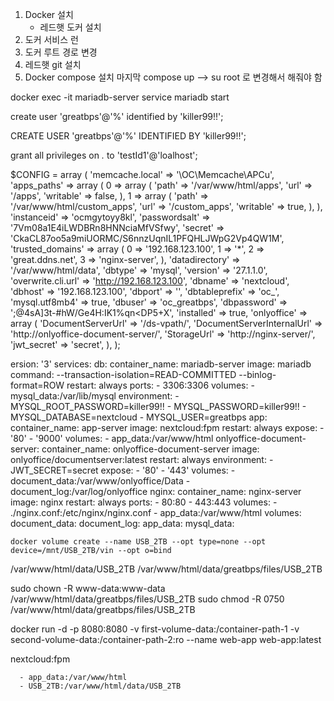 
1. Docker 설치 
    - 레드햇 도커 설치
2. 도커 서비스 런
3. 도커 루트 경로 변경
4. 레드햇 git 설치
5. Docker compose 설치
 마지막 compose up --> su root 로 변경해서 해줘야 함


docker exec -it mariadb-server service mariadb start


create user 'greatbps'@'%' identified by 'killer99!!';


CREATE USER 'greatbps'@'%' IDENTIFIED BY 'killer99!!';


grant all privileges on *.* to 'testId1'@'loalhost';




$CONFIG = array (
  'memcache.local' => '\\OC\\Memcache\\APCu',
  'apps_paths' =>
  array (
    0 =>
    array (
      'path' => '/var/www/html/apps',
      'url' => '/apps',
      'writable' => false,
    ),
    1 =>
    array (
      'path' => '/var/www/html/custom_apps',
      'url' => '/custom_apps',
      'writable' => true,
    ),
  ),
  'instanceid' => 'ocmgytoyy8kl',
  'passwordsalt' => '7Vm08a1E4iLWDBRn8HNNciaMfVSfwy',
  'secret' => 'CkaCL87oo5a9miUORMC/S6nnzUqnIL1PFQHLJWpG2Vp4QW1M',
  'trusted_domains' =>
  array (
    0 => '192.168.123.100',
    1 => '*',
    2 => 'great.ddns.net',
    3 => 'nginx-server',
  ),
  'datadirectory' => '/var/www/html/data',
  'dbtype' => 'mysql',
  'version' => '27.1.1.0',
  'overwrite.cli.url' => 'http://192.168.123.100',
  'dbname' => 'nextcloud',
  'dbhost' => '192.168.123.100',
  'dbport' => '',
  'dbtableprefix' => 'oc_',
  'mysql.utf8mb4' => true,
  'dbuser' => 'oc_greatbps',
  'dbpassword' => ';@4sA]3t-#hW/Ge4H:IK1%qn<DP5+X',
  'installed' => true,
  'onlyoffice' =>
  array (
    'DocumentServerUrl' => '/ds-vpath/',
    'DocumentServerInternalUrl' => 'http://onlyoffice-document-server/',
    'StorageUrl' => 'http://nginx-server/',
    'jwt_secret' => 'secret',
  ),
);



ersion: '3'
services:
  db:
    container_name: mariadb-server
    image: mariadb
    command: --transaction-isolation=READ-COMMITTED --binlog-format=ROW
    restart: always
    ports:
      - 3306:3306
    volumes:
      - mysql_data:/var/lib/mysql
    environment:
      - MYSQL_ROOT_PASSWORD=killer99!!
      - MYSQL_PASSWORD=killer99!!
      - MYSQL_DATABASE=nextcloud
      - MYSQL_USER=greatbps
  app:
    container_name: app-server
    image: nextcloud:fpm
    restart: always
    expose:
      - '80'
      - '9000'
    volumes:
      - app_data:/var/www/html
  onlyoffice-document-server:
    container_name: onlyoffice-document-server
    image: onlyoffice/documentserver:latest
    restart: always
    environment:
      - JWT_SECRET=secret
    expose:
      - '80'
      - '443'
    volumes:
      - document_data:/var/www/onlyoffice/Data
      - document_log:/var/log/onlyoffice
  nginx:
    container_name: nginx-server
    image: nginx
    restart: always
    ports:
      - 80:80
      - 443:443
    volumes:
      - ./nginx.conf:/etc/nginx/nginx.conf
      - app_data:/var/www/html
volumes:
  document_data:
  document_log:
  app_data:
  mysql_data:



```
docker volume create --name USB_2TB --opt type=none --opt device=/mnt/USB_2TB/vin --opt o=bind
```
/var/www/html/data/USB_2TB
/var/www/html/data/greatbps/files/USB_2TB



sudo chown -R www-data:www-data /var/www/html/data/greatbps/files/USB_2TB
sudo chmod -R 0750 /var/www/html/data/greatbps/files/USB_2TB



docker run -d -p 8080:8080 -v first-volume-data:/container-path-1 -v second-volume-data:/container-path-2:ro --name web-app web-app:latest

nextcloud:fpm


      - app_data:/var/www/html
      - USB_2TB:/var/www/html/data/USB_2TB



